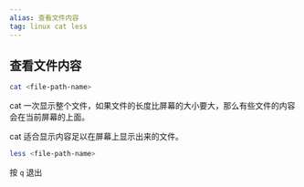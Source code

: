 ```yaml
---
alias: 查看文件内容
tag: linux cat less
---
```


## 查看文件内容

```bash
cat <file-path-name>
```

cat 一次显示整个文件，如果文件的长度比屏幕的大小要大，那么有些文件的内容会在当前屏幕的上面。

cat 适合显示内容足以在屏幕上显示出来的文件。

```bash
less <file-path-name>
```

按 `q` 退出
